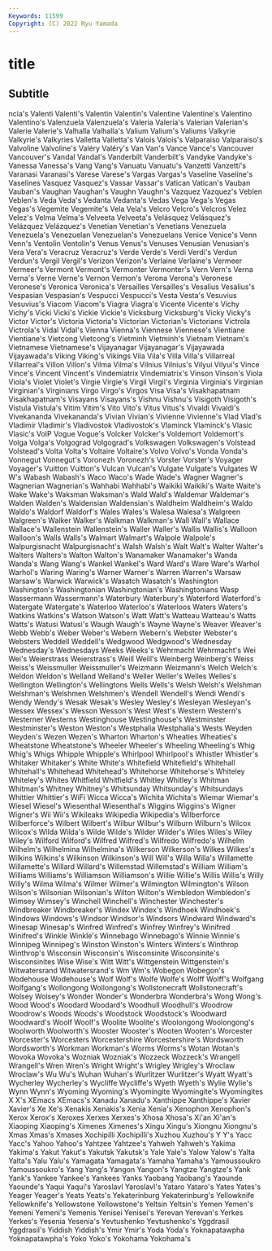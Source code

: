 ```yaml
---
Keywords: 11599
Copyright: (C) 2022 Ryu Yamada
---
```



# title

## Subtitle
ncia's Valenti Valenti's Valentin Valentin's Valentine Valentine's Valentino
Valentino's Valenzuela Valenzuela's Valeria Valeria's Valerian Valerian's Valerie Valerie's Valhalla
Valhalla's Valium Valium's Valiums Valkyrie Valkyrie's Valkyries Valletta Valletta's Valois
Valois's Valparaiso Valparaiso's Valvoline Valvoline's Valéry Valéry's Van Van's Vance
Vance's Vancouver Vancouver's Vandal Vandal's Vanderbilt Vanderbilt's Vandyke Vandyke's Vanessa
Vanessa's Vang Vang's Vanuatu Vanuatu's Vanzetti Vanzetti's Varanasi Varanasi's Varese
Varese's Vargas Vargas's Vaseline Vaseline's Vaselines Vasquez Vasquez's Vassar Vassar's
Vatican Vatican's Vauban Vauban's Vaughan Vaughan's Vaughn Vaughn's Vazquez Vazquez's
Veblen Veblen's Veda Veda's Vedanta Vedanta's Vedas Vega Vega's Vegas
Vegas's Vegemite Vegemite's Vela Vela's Velcro Velcro's Velcros Velez Velez's
Velma Velma's Velveeta Velveeta's Velásquez Velásquez's Velázquez Velázquez's Venetian Venetian's
Venetians Venezuela Venezuela's Venezuelan Venezuelan's Venezuelans Venice Venice's Venn Venn's
Ventolin Ventolin's Venus Venus's Venuses Venusian Venusian's Vera Vera's Veracruz
Veracruz's Verde Verde's Verdi Verdi's Verdun Verdun's Vergil Vergil's Verizon
Verizon's Verlaine Verlaine's Vermeer Vermeer's Vermont Vermont's Vermonter Vermonter's Vern
Vern's Verna Verna's Verne Verne's Vernon Vernon's Verona Verona's Veronese
Veronese's Veronica Veronica's Versailles Versailles's Vesalius Vesalius's Vespasian Vespasian's Vespucci
Vespucci's Vesta Vesta's Vesuvius Vesuvius's Viacom Viacom's Viagra Viagra's Vicente
Vicente's Vichy Vichy's Vicki Vicki's Vickie Vickie's Vicksburg Vicksburg's Vicky
Vicky's Victor Victor's Victoria Victoria's Victorian Victorian's Victorians Victrola Victrola's
Vidal Vidal's Vienna Vienna's Viennese Viennese's Vientiane Vientiane's Vietcong Vietcong's
Vietminh Vietminh's Vietnam Vietnam's Vietnamese Vietnamese's Vijayanagar Vijayanagar's Vijayawada Vijayawada's
Viking Viking's Vikings Vila Vila's Villa Villa's Villarreal Villarreal's Villon
Villon's Vilma Vilma's Vilnius Vilnius's Vilyui Vilyui's Vince Vince's Vincent
Vincent's Vindemiatrix Vindemiatrix's Vinson Vinson's Viola Viola's Violet Violet's Virgie
Virgie's Virgil Virgil's Virginia Virginia's Virginian Virginian's Virginians Virgo Virgo's
Virgos Visa Visa's Visakhapatnam Visakhapatnam's Visayans Visayans's Vishnu Vishnu's Visigoth
Visigoth's Vistula Vistula's Vitim Vitim's Vito Vito's Vitus Vitus's Vivaldi
Vivaldi's Vivekananda Vivekananda's Vivian Vivian's Vivienne Vivienne's Vlad Vlad's Vladimir
Vladimir's Vladivostok Vladivostok's Vlaminck Vlaminck's Vlasic Vlasic's VoIP Vogue Vogue's
Volcker Volcker's Voldemort Voldemort's Volga Volga's Volgograd Volgograd's Volkswagen Volkswagen's
Volstead Volstead's Volta Volta's Voltaire Voltaire's Volvo Volvo's Vonda Vonda's
Vonnegut Vonnegut's Voronezh Voronezh's Vorster Vorster's Voyager Voyager's Vuitton Vuitton's
Vulcan Vulcan's Vulgate Vulgate's Vulgates W W's Wabash Wabash's Waco
Waco's Wade Wade's Wagner Wagner's Wagnerian Wagnerian's Wahhabi Wahhabi's Waikiki
Waikiki's Waite Waite's Wake Wake's Waksman Waksman's Wald Wald's Waldemar
Waldemar's Walden Walden's Waldensian Waldensian's Waldheim Waldheim's Waldo Waldo's Waldorf
Waldorf's Wales Wales's Walesa Walesa's Walgreen Walgreen's Walker Walker's Walkman
Walkman's Wall Wall's Wallace Wallace's Wallenstein Wallenstein's Waller Waller's Wallis
Wallis's Walloon Walloon's Walls Walls's Walmart Walmart's Walpole Walpole's Walpurgisnacht
Walpurgisnacht's Walsh Walsh's Walt Walt's Walter Walter's Walters Walters's Walton
Walton's Wanamaker Wanamaker's Wanda Wanda's Wang Wang's Wankel Wankel's Ward
Ward's Ware Ware's Warhol Warhol's Waring Waring's Warner Warner's Warren
Warren's Warsaw Warsaw's Warwick Warwick's Wasatch Wasatch's Washington Washington's Washingtonian
Washingtonian's Washingtonians Wasp Wassermann Wassermann's Waterbury Waterbury's Waterford Waterford's Watergate
Watergate's Waterloo Waterloo's Waterloos Waters Waters's Watkins Watkins's Watson Watson's
Watt Watt's Watteau Watteau's Watts Watts's Watusi Watusi's Waugh Waugh's
Wayne Wayne's Weaver Weaver's Webb Webb's Weber Weber's Webern Webern's
Webster Webster's Websters Weddell Weddell's Wedgwood Wedgwood's Wednesday Wednesday's Wednesdays
Weeks Weeks's Wehrmacht Wehrmacht's Wei Wei's Weierstrass Weierstrass's Weill Weill's
Weinberg Weinberg's Weiss Weiss's Weissmuller Weissmuller's Weizmann Weizmann's Welch Welch's
Weldon Weldon's Welland Welland's Weller Weller's Welles Welles's Wellington Wellington's
Wellingtons Wells Wells's Welsh Welsh's Welshman Welshman's Welshmen Welshmen's Wendell
Wendell's Wendi Wendi's Wendy Wendy's Wesak Wesak's Wesley Wesley's Wesleyan
Wesleyan's Wessex Wessex's Wesson Wesson's West West's Western Western's Westerner
Westerns Westinghouse Westinghouse's Westminster Westminster's Weston Weston's Westphalia Westphalia's Wests
Weyden Weyden's Wezen Wezen's Wharton Wharton's Wheaties Wheaties's Wheatstone Wheatstone's
Wheeler Wheeler's Wheeling Wheeling's Whig Whig's Whigs Whipple Whipple's Whirlpool
Whirlpool's Whistler Whistler's Whitaker Whitaker's White White's Whitefield Whitefield's Whitehall
Whitehall's Whitehead Whitehead's Whitehorse Whitehorse's Whiteley Whiteley's Whites Whitfield Whitfield's
Whitley Whitley's Whitman Whitman's Whitney Whitney's Whitsunday Whitsunday's Whitsundays Whittier
Whittier's WiFi Wicca Wicca's Wichita Wichita's Wiemar Wiemar's Wiesel Wiesel's
Wiesenthal Wiesenthal's Wiggins Wiggins's Wigner Wigner's Wii Wii's Wikileaks Wikipedia
Wikipedia's Wilberforce Wilberforce's Wilbert Wilbert's Wilbur Wilbur's Wilburn Wilburn's Wilcox
Wilcox's Wilda Wilda's Wilde Wilde's Wilder Wilder's Wiles Wiles's Wiley
Wiley's Wilford Wilford's Wilfred Wilfred's Wilfredo Wilfredo's Wilhelm Wilhelm's Wilhelmina
Wilhelmina's Wilkerson Wilkerson's Wilkes Wilkes's Wilkins Wilkins's Wilkinson Wilkinson's Will
Will's Willa Willa's Willamette Willamette's Willard Willard's Willemstad Willemstad's William
William's Williams Williams's Williamson Williamson's Willie Willie's Willis Willis's Willy
Willy's Wilma Wilma's Wilmer Wilmer's Wilmington Wilmington's Wilson Wilson's Wilsonian
Wilsonian's Wilton Wilton's Wimbledon Wimbledon's Wimsey Wimsey's Winchell Winchell's Winchester
Winchester's Windbreaker Windbreaker's Windex Windex's Windhoek Windhoek's Windows Windows's Windsor
Windsor's Windsors Windward Windward's Winesap Winesap's Winfred Winfred's Winfrey Winfrey's
Winifred Winifred's Winkle Winkle's Winnebago Winnebago's Winnie Winnie's Winnipeg Winnipeg's
Winston Winston's Winters Winters's Winthrop Winthrop's Wisconsin Wisconsin's Wisconsinite Wisconsinite's
Wisconsinites Wise Wise's Witt Witt's Wittgenstein Wittgenstein's Witwatersrand Witwatersrand's Wm
Wm's Wobegon Wobegon's Wodehouse Wodehouse's Wolf Wolf's Wolfe Wolfe's Wolff
Wolff's Wolfgang Wolfgang's Wollongong Wollongong's Wollstonecraft Wollstonecraft's Wolsey Wolsey's Wonder
Wonder's Wonderbra Wonderbra's Wong Wong's Wood Wood's Woodard Woodard's Woodhull
Woodhull's Woodrow Woodrow's Woods Woods's Woodstock Woodstock's Woodward Woodward's Woolf
Woolf's Woolite Woolite's Woolongong Woolongong's Woolworth Woolworth's Wooster Wooster's Wooten
Wooten's Worcester Worcester's Worcesters Worcestershire Worcestershire's Wordsworth Wordsworth's Workman Workman's
Worms Worms's Wotan Wotan's Wovoka Wovoka's Wozniak Wozniak's Wozzeck Wozzeck's
Wrangell Wrangell's Wren Wren's Wright Wright's Wrigley Wrigley's Wroclaw Wroclaw's
Wu Wu's Wuhan Wuhan's Wurlitzer Wurlitzer's Wyatt Wyatt's Wycherley Wycherley's
Wycliffe Wycliffe's Wyeth Wyeth's Wylie Wylie's Wynn Wynn's Wyoming Wyoming's
Wyomingite Wyomingite's Wyomingites X X's XEmacs XEmacs's Xanadu Xanadu's Xanthippe
Xanthippe's Xavier Xavier's Xe Xe's Xenakis Xenakis's Xenia Xenia's Xenophon
Xenophon's Xerox Xerox's Xeroxes Xerxes Xerxes's Xhosa Xhosa's Xi'an Xi'an's
Xiaoping Xiaoping's Ximenes Ximenes's Xingu Xingu's Xiongnu Xiongnu's Xmas Xmas's
Xmases Xochipilli Xochipilli's Xuzhou Xuzhou's Y Y's Yacc Yacc's Yahoo
Yahoo's Yahtzee Yahtzee's Yahweh Yahweh's Yakima Yakima's Yakut Yakut's Yakutsk
Yakutsk's Yale Yale's Yalow Yalow's Yalta Yalta's Yalu Yalu's Yamagata
Yamagata's Yamaha Yamaha's Yamoussoukro Yamoussoukro's Yang Yang's Yangon Yangon's Yangtze
Yangtze's Yank Yank's Yankee Yankee's Yankees Yanks Yaobang Yaobang's Yaounde
Yaounde's Yaqui Yaqui's Yaroslavl Yaroslavl's Yataro Yataro's Yates Yates's Yeager
Yeager's Yeats Yeats's Yekaterinburg Yekaterinburg's Yellowknife Yellowknife's Yellowstone Yellowstone's Yeltsin
Yeltsin's Yemen Yemen's Yemeni Yemeni's Yemenis Yenisei Yenisei's Yerevan Yerevan's
Yerkes Yerkes's Yesenia Yesenia's Yevtushenko Yevtushenko's Yggdrasil Yggdrasil's Yiddish Yiddish's
Ymir Ymir's Yoda Yoda's Yoknapatawpha Yoknapatawpha's Yoko Yoko's Yokohama Yokohama's
